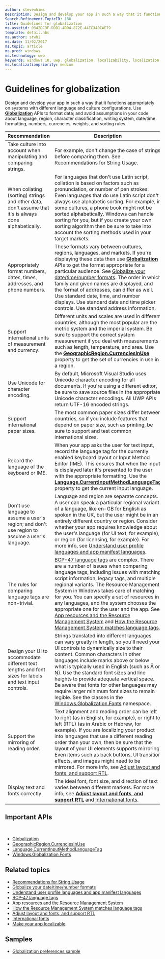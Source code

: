 ```yaml
---
author: stevewhims
Description: Design and develop your app in such a way that it functions appropriately on systems with different language and culture configurations.
Search.Refinement.TopicID: 180
title: Guidelines for globalization
ms.assetid: 0342DC3F-DDD1-4DD4-872E-A4EC340CAE79
template: detail.hbs
ms.author: stwhi
ms.date: 11/02/2017
ms.topic: article
ms.prod: windows
ms.technology: uwp
keywords: windows 10, uwp, globalization, localizability, localization
ms.localizationpriority: medium
---
```


# Guidelines for globalization

Design and develop your app in such a way that it functions appropriately on systems with different language and culture configurations. Use [**Globalization**](/uwp/api/Windows.Globalization?branch=live) APIs to format data; and avoid assumptions in your code about language, region, character classification, writing system, date/time formatting, numbers, currencies, weights, and sorting rules.

| Recommendation | Description |
| ------------- | ----------- |
| Take culture into account when manipulating and comparing strings. | For example, don't change the case of strings before comparing them. See [Recommendations for String Usage](/dotnet/standard/base-types/best-practices-strings?branch=live#recommendations_for_string_usage). |
| When collating (sorting) strings and other data, don't assume that it's is always done alphabetically. | For languages that don't use Latin script, collation is based on factors such as pronunciation, or number of pen strokes. Even languages that do use Latin script don't always use alphabetic sorting. For example, in some cultures, a phone book might not be sorted alphabetically. Windows can handle sorting for you, but if you create your own sorting algorithm then be sure to take into account the sorting methods used in your target markets. |
| Appropriately format numbers, dates, times, addresses, and phone numbers. | These formats vary between cultures, regions, languages, and markets. If you're displaying these data then use [**Globalization**](/uwp/api/Windows.Globalization?branch=live) APIs to get the format appropriate for a particular audience. See [Globalize your date/time/number formats](use-global-ready-formats.md). The order in which family and given names are displayed, and the format of addresses, can differ as well. Use standard date, time, and number displays. Use standard date and time picker controls. Use standard address information. |
| Support international units of measurement and currency. | Different units and scales are used in different countries, although the most popular are the metric system and the imperial system. Be sure to support the correct system measurement if you deal with measurements such as length, temperature, and area. Use the [**GeographicRegion.CurrenciesInUse**](/uwp/api/windows.globalization.geographicregion?branch=live#Windows_Globalization_GeographicRegion_CurrenciesInUse) property to get the set of currencies in use in a region. |
| Use Unicode for character encoding. | By default, Microsoft Visual Studio uses Unicode character encoding for all documents. If you're using a different editor, be sure to save source files in the appropriate Unicode character encodings. All UWP APIs return UTF-16 encoded strings. |
| Support international paper sizes. | The most common paper sizes differ between countries, so if you include features that depend on paper size, such as printing, be sure to support and test common international sizes. |
| Record the language of the keyboard or IME. | When your app asks the user for text input, record the language tag for the currently enabled keyboard layout or Input Method Editor (IME). This ensures that when the input is displayed later it's presented to the user with the appropriate formatting. Use the [**Language.CurrentInputMethodLanguageTag**](/uwp/api/windows.globalization.language?branch=live#Windows_Globalization_Language_CurrentInputMethodLanguageTag) property to get the current input language. |
| Don't use language to assume a user's region; and don't use region to assume a user's language. | Language and region are separate concepts. A user can speak a particular regional variant of a language, like en-GB for English as spoken in the UK, but the user might be in an entirely different country or region. Consider whether your app requires knowledge about the user's language (for UI text, for example), or region (for licensing, for example). For more info, see [Understand user profile languages and app manifest languages](manage-language-and-region.md). |
| The rules for comparing language tags are non-trivial. | [BCP-47 language tags](http://go.microsoft.com/fwlink/p/?linkid=227302) are complex. There are a number of issues when comparing language tags, including issues with matching script information, legacy tags, and multiple regional variants. The Resource Management System in Windows takes care of matching for you. You can specify a set of resources in any languages, and the system chooses the appropriate one for the user and the app. See [App resources and the Resource Management System](../../app-resources/index.md) and [How the Resource Management System matches language tags](../../app-resources/how-rms-matches-lang-tags.md). |
| Design your UI to accommodate different text lengths and font sizes for labels and text input controls. | Strings translated into different languages can vary greatly in length, so you'll need your UI controls to dynamically size to their content. Common characters in other languages include marks above or below what is typically used in English (such as Å or Ņ). Use the standard font sizes and line heights to provide adequate vertical space. Be aware that fonts for other languages may require larger minimum font sizes to remain legible. See the classes in the [Windows.Globalization.Fonts](/uwp/api/windows.globalization.fonts?branch=live) namespace. |
| Support the mirroring of reading order. | Text alignment and reading order can be left to right (as in English, for example), or right to left (RTL) (as in Arabic or Hebrew, for example). If you are localizing your product into languages that use a different reading order than your own, then be sure that the layout of your UI elements supports mirroring. Even items such as back buttons, UI transition effects, and images might need to be mirrored. For more info, see [Adjust layout and fonts, and support RTL](adjust-layout-and-fonts--and-support-rtl.md). |
| Display text and fonts correctly. | The ideal font, font size, and direction of text varies between different markets. For more info, see [**Adjust layout and fonts, and support RTL**](adjust-layout-and-fonts--and-support-rtl.md) and [International fonts](loc-international-fonts.md). |

## Important APIs
 
* [Globalization](/uwp/api/Windows.Globalization?branch=live)
* [GeographicRegion.CurrenciesInUse](/uwp/api/windows.globalization.geographicregion?branch=live#Windows_Globalization_GeographicRegion_CurrenciesInUse)
* [Language.CurrentInputMethodLanguageTag](/uwp/api/windows.globalization.language?branch=live#Windows_Globalization_Language_CurrentInputMethodLanguageTag)
* [Windows.Globalization.Fonts](/uwp/api/windows.globalization.fonts?branch=live)

## Related topics

* [Recommendations for String Usage](/dotnet/standard/base-types/best-practices-strings?branch=live#recommendations_for_string_usage)
* [Globalize your date/time/number formats](use-global-ready-formats.md)
* [Understand user profile languages and app manifest languages](manage-language-and-region.md)
* [BCP-47 language tags](http://go.microsoft.com/fwlink/p/?linkid=227302)
* [App resources and the Resource Management System](../../app-resources/index.md)
* [How the Resource Management System matches language tags](../../app-resources/how-rms-matches-lang-tags.md)
* [Adjust layout and fonts, and support RTL](adjust-layout-and-fonts--and-support-rtl.md)
* [International fonts](loc-international-fonts.md)
* [Make your app localizable](prepare-your-app-for-localization.md)

## Samples

* [Globalization preferences sample](http://go.microsoft.com/fwlink/p/?linkid=231608)
